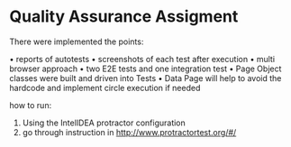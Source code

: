 # Quality Assurance Assigment

There were implemented the points:

•	reports of autotests
•	screenshots of each test after execution
•	multi browser approach
•	two E2E tests and one integration test
•	Page Object classes were built and driven into Tests
•	Data Page will help to avoid the hardcode and implement circle execution if needed

how to run:
1.	Using the IntelIDEA protractor configuration
2.	go through instruction in http://www.protractortest.org/#/


